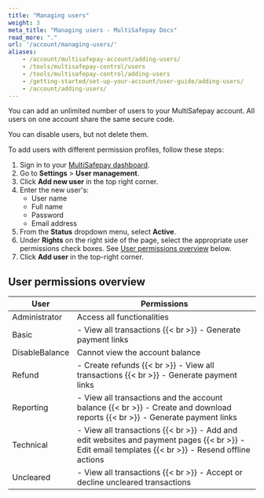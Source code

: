 ```yaml
---
title: "Managing users"
weight: 3
meta_title: "Managing users - MultiSafepay Docs"
read_more: "."
url: '/account/managing-users/'
aliases:
    - /account/multisafepay-account/adding-users/
    - /tools/multisafepay-control/users
    - /tools/multisafepay-control/adding-users
    - /getting-started/set-up-your-account/user-guide/adding-users/
    - /account/adding-users/
---
```


You can add an unlimited number of users to your MultiSafepay account. All users on one account share the same secure code. 

You can disable users, but not delete them.

To add users with different permission profiles, follow these steps:

1. Sign in to your [MultiSafepay dashboard](https://merchant.multisafepay.com).
2. Go to **Settings** > **User management**.
3. Click **Add new user** in the top right corner.
4. Enter the new user's:  
    - User name
    - Full name
    - Password
    - Email address
5. From the **Status** dropdown menu, select **Active**.
6. Under **Rights** on the right side of the page, select the appropriate user permissions check boxes. See [User permissions overview](#user-permissions-overview) below.
7. Click **Add user** in the top-right corner.

## User permissions overview

| User | Permissions |
|---|---|
| Administrator | Access all functionalities |
| Basic | - View all transactions {{< br >}} - Generate payment links |
| DisableBalance | Cannot view the account balance |
| Refund | - Create refunds {{< br >}} - View all transactions {{< br >}} - Generate payment links |
| Reporting | - View all transactions and the account balance {{< br >}} - Create and download reports {{< br >}} - Generate payment links |
| Technical | - View all transactions {{< br >}} - Add and edit websites and payment pages {{< br >}} - Edit email templates {{< br >}} - Resend offline actions |
| Uncleared | - View all transactions {{< br >}} - Accept or decline uncleared transactions |
    
 
